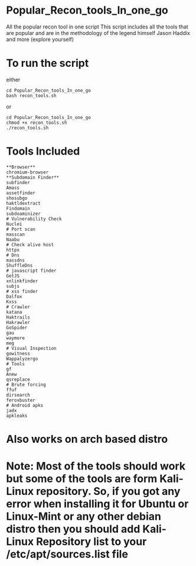# Popular_Recon_tools_In_one_go
All the popular recon tool in one script
This script includes all the tools that are popular and are in the methodology of the legend himself Jason Haddix and more (explore yourself)
# To run the script
either
```
cd Popular_Recon_tools_In_one_go
bash recon_tools.sh
```
or
```
cd Popular_Recon_tools_In_one_go
chmod +x recon_tools.sh
./recon_tools.sh
```
# Tools Included
```
**Browser**
chromium-browser
**Subdomain Finder**
subfinder
Amass
assetfinder
shosubgo
haktldextract
Findomain
subdoaminizer
# Vulnerability Check
Nuclei
# Port scan
masscan
Naabu
# Check alive host
httpx
# Dns
massdns
ShuffleDns
# javascript finder
GetJS
xnlinkfinder
subjs
# xss finder
Dalfox
Kxss
# Crawler
katana
Haktrails
Hakrawler
GoSpider
gau
waymore
meg
# Visual Inspection
gowitness
Wappalyzergo
# Tools
gf
Anew
qsreplace
# Brute forcing
ffuf
dirsearch
feroxbuster
# Android apks
jadx
apkleaks

```
# Also works on arch based distro

# Note: Most of the tools should work but some of the tools are form Kali-Linux repository. So, if you got any error when installing it for Ubuntu or Linux-Mint or any other debian distro then you should add Kali-Linux Repository list to your /etc/apt/sources.list file
